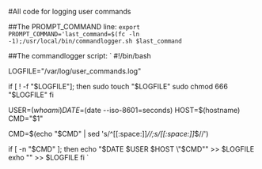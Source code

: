 #All code for logging user commands

##The PROMPT_COMMAND line:
`export PROMPT_COMMAND='last_command=$(fc -ln -1);/usr/local/bin/commandlogger.sh $last_command`

##The commandlogger script:
`
#!/bin/bash

LOGFILE="/var/log/user_commands.log"

if [ ! -f "$LOGFILE"]; then
    sudo touch "$LOGFILE"
    sudo chmod 666 "$LOGFILE"
fi

USER=$(whoami)
DATE=$(date --iso-8601=seconds)
HOST=$(hostname)
CMD="$1"

CMD=$(echo "$CMD" | sed 's/^[[:space:]]*//;s/[[:space:]]*$//')

if [ -n "$CMD" ]; then
  echo "$DATE $USER $HOST \"$CMD\"" >> $LOGFILE
  exho "" >> $LOGFILE
fi
`
